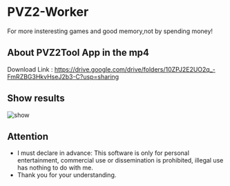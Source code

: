 # PVZ2-Worker
For more insteresting games and good memory,not by spending money!

## About PVZ2Tool App in the mp4
Download Link : https://drive.google.com/drive/folders/10ZPJ2E2UO2q_-FmRZBG3HkvHseJ2b3-C?usp=sharing

## Show results

![show](https://user-images.githubusercontent.com/88701385/223461520-8d370222-2c69-4508-97fe-19851bddc9f5.png)

## Attention 
* I must declare in advance: This software is only for personal entertainment, commercial use or dissemination is prohibited, illegal use has nothing to do with me.
* Thank you for your understanding.
